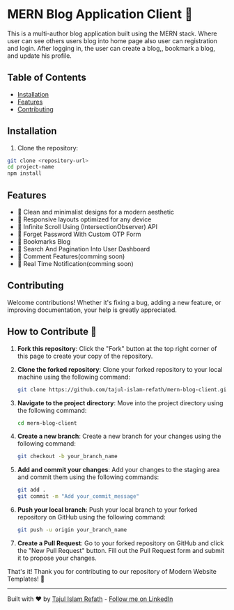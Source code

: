 # MERN Blog Application Client 🚀

This is a multi-author blog application built using the MERN stack. Where user can see others users blog into home page also user can registration and login. After logging in, the user can create a blog,, bookmark a blog, and update his profile.

## Table of Contents

- [Installation](#installation)
- [Features](#features)
- [Contributing](#contributing)

## Installation

1. Clone the repository:

```bash
git clone <repository-url>
cd project-name
npm install
```

## Features

- 🌟 Clean and minimalist designs for a modern aesthetic
- 🌟 Responsive layouts optimized for any device
- 🌟 Infinite Scroll Using (IntersectionObserver) API
- 🌟 Forget Password With Custom OTP Form
- 🌟 Bookmarks Blog
- 🌟 Search And Pagination Into User Dashboard
- 🌟 Comment Features(comming soon)
- 🌟 Real Time Notification(comming soon)

## Contributing

Welcome contributions! Whether it's fixing a bug, adding a new feature, or improving documentation, your help is greatly appreciated.

## How to Contribute 👷

1. **Fork this repository**: Click the "Fork" button at the top right corner of this page to create your copy of the repository.

2. **Clone the forked repository**: Clone your forked repository to your local machine using the following command:

   ```bash
   git clone https://github.com/tajul-islam-refath/mern-blog-client.git
   ```

3. **Navigate to the project directory**: Move into the project directory using the following command:

   ```bash
   cd mern-blog-client
   ```

4. **Create a new branch**: Create a new branch for your changes using the following command:

   ```bash
   git checkout -b your_branch_name
   ```

5. **Add and commit your changes**: Add your changes to the staging area and commit them using the following commands:

   ```bash
   git add .
   git commit -m "Add your_commit_message"
   ```

6. **Push your local branch**: Push your local branch to your forked repository on GitHub using the following command:

   ```bash
   git push -u origin your_branch_name
   ```

7. **Create a Pull Request**: Go to your forked repository on GitHub and click the "New Pull Request" button. Fill out the Pull Request form and submit it to propose your changes.

That's it! Thank you for contributing to our repository of Modern Website Templates! 🙌

---

Built with ❤️ by [Tajul Islam Refath](https://github.com/tajul-islam-refath) - [Follow me on LinkedIn](https://www.linkedin.com/in/tajul-islam-refath-94119a197/)
